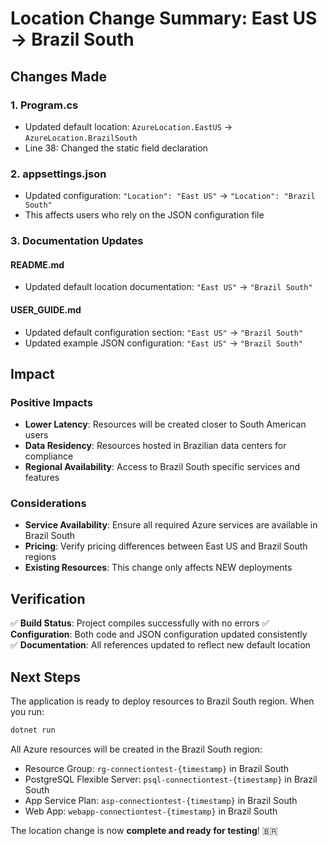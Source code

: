 # Location Change Summary: East US → Brazil South

## Changes Made

### 1. Program.cs
- Updated default location: `AzureLocation.EastUS` → `AzureLocation.BrazilSouth`
- Line 38: Changed the static field declaration

### 2. appsettings.json  
- Updated configuration: `"Location": "East US"` → `"Location": "Brazil South"`
- This affects users who rely on the JSON configuration file

### 3. Documentation Updates

#### README.md
- Updated default location documentation: `"East US"` → `"Brazil South"`

#### USER_GUIDE.md  
- Updated default configuration section: `"East US"` → `"Brazil South"`
- Updated example JSON configuration: `"East US"` → `"Brazil South"`

## Impact

### Positive Impacts
- **Lower Latency**: Resources will be created closer to South American users
- **Data Residency**: Resources hosted in Brazilian data centers for compliance
- **Regional Availability**: Access to Brazil South specific services and features

### Considerations
- **Service Availability**: Ensure all required Azure services are available in Brazil South
- **Pricing**: Verify pricing differences between East US and Brazil South regions
- **Existing Resources**: This change only affects NEW deployments

## Verification

✅ **Build Status**: Project compiles successfully with no errors
✅ **Configuration**: Both code and JSON configuration updated consistently  
✅ **Documentation**: All references updated to reflect new default location

## Next Steps

The application is ready to deploy resources to Brazil South region. When you run:

```powershell
dotnet run
```

All Azure resources will be created in the Brazil South region:
- Resource Group: `rg-connectiontest-{timestamp}` in Brazil South
- PostgreSQL Flexible Server: `psql-connectiontest-{timestamp}` in Brazil South  
- App Service Plan: `asp-connectiontest-{timestamp}` in Brazil South
- Web App: `webapp-connectiontest-{timestamp}` in Brazil South

The location change is now **complete and ready for testing**! 🇧🇷
